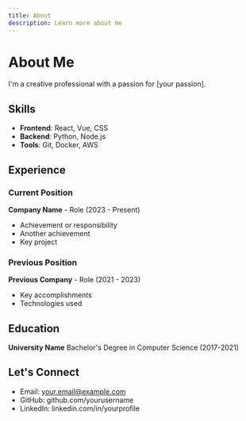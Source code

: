 ```yaml
---
title: About
description: Learn more about me
---
```


# About Me

I'm a creative professional with a passion for [your passion].

## Skills

- **Frontend**: React, Vue, CSS
- **Backend**: Python, Node.js
- **Tools**: Git, Docker, AWS

## Experience

### Current Position
**Company Name** - Role (2023 - Present)

- Achievement or responsibility
- Another achievement
- Key project

### Previous Position
**Previous Company** - Role (2021 - 2023)

- Key accomplishments
- Technologies used

## Education

**University Name**
Bachelor's Degree in Computer Science (2017-2021)

## Let's Connect

- Email: your.email@example.com
- GitHub: github.com/yourusername
- LinkedIn: linkedin.com/in/yourprofile
